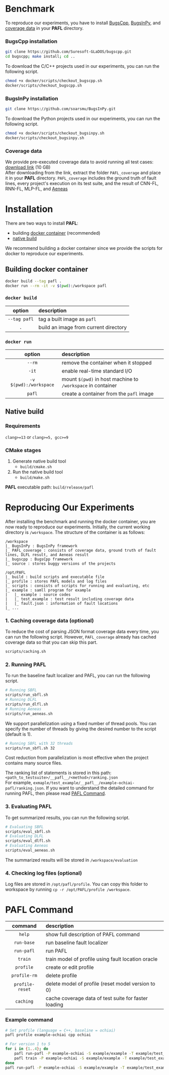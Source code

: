 # Benchmark
To reproduce our experiments, you have to install [BugsCpp](https://github.com/Suresoft-GLaDOS/bugscpp.git),
[BugsInPy](https://github.com/soarsmu/BugsInPy.git), and [coverage data](#coverage-data) in your **PAFL** directory.

### BugsCpp installation
```sh
git clone https://github.com/Suresoft-GLaDOS/bugscpp.git
cd bugscpp; make install; cd ..
```
To download the C/C++ projects used in our experiments, you can run the following script.
```sh
chmod +x docker/scripts/checkout_bugscpp.sh
docker/scripts/checkout_bugscpp.sh
```

### BugsInPy installation
```sh
git clone https://github.com/soarsmu/BugsInPy.git
```
To download the Python projects used in our experiments, you can run the following script.
```sh
chmod +x docker/scripts/checkout_bugsinpy.sh
docker/scripts/checkout_bugsinpy.sh
```

### Coverage data
We provide pre-executed coverage data to avoid running all test cases: [download link](https://figshare.com/s/1ddbc7dad6d792d1d4dc) (10 GB)\
After downloading from the link, extract the folder `PAFL_coverage` and place it in your **PAFL** directory.
`PAFL_coverage` includes the ground truth of fault lines, every project's execution on its test suite, and the result of CNN-FL, RNN-FL, MLP-FL, and [Aeneas](https://github.com/ICSE2022FL/ICSE2022FLCode.git)



# Installation
There are two ways to install **PAFL**: 
- building [docker container](#building-docker-container) (recommended)
- [native build](#native-build)

We recommend building a docker container since we provide the scripts for docker to reproduce our experiments.

## Building docker container
```sh
docker build --tag pafl .
docker run --rm -it -v $(pwd):/workspace pafl
```
### `docker build`
| option       | description                           |
| :----------: | :------------------------------------ |
| `--tag pafl` | tag a built image as `pafl`           |
| `.`          | build an image from current directory |
### `docker run`
| option                 | description                                                 |
| :--------------------: | :---------------------------------------------------------- |
| `--rm`                 | remove the container when it stopped                        |
| `-it`                  | enable real-time standard I/O                               |
| `-v $(pwd):/workspace` | mount `$(pwd)` in host machine to `/workspace` in container |
| `pafl`                 | create a container from the `pafl` image                    |


## Native build
### Requirements
`clang>=13` or `clang>=5, gcc>=9`
### CMake stages
1. Generate native build tool
	- `build/cmake.sh`
2. Run the native build tool
	- `build/make.sh`

**PAFL** executable path: `build/release/pafl`



# Reproducing Our Experiments
After installing the benchmark and running the docker container, you are now ready to reproduce our experiments.
Initially, the current working directory is `/workspace`.
The structure of the container is as follows:
```
/workspace
|_ BugsInPy : BugsInPy framework
|_ PAFL_coverage : consists of coverage data, ground truth of fault lines, DLFL result, and Aeneas result 
|_ bugscpp : BugsCpp framework
|_ source : stores buggy versions of the projects

/opt/PAFL
|_ build : build scripts and executable file
|_ profile : stores PAFL models and log files
|_ scripts : consists of scripts for running and evaluating, etc
|_ example : samll program for example
|	|_ example : source codes
|	|_ test_example : test result including coverage data
|	|_ fault.json : information of fault locations
|_ ...
```

### 1. Caching coverage data (optional)
To reduce the cost of parsing JSON format coverage data every time, you can run the following script.
However, `PAFL_coverage` already has cached coverage data so that you can skip this part.
```sh
scripts/caching.sh
```

### 2. Running PAFL
To run the baseline fault localizer and PAFL, you can run the following script.
```sh
# Running SBFL
scripts/run_sbfl.sh
# Running DLFL
scripts/run_dlfl.sh
# Running Aeneas
scripts/run_aeneas.sh
```
We support parallelization using a fixed number of thread pools.
You can specify the number of threads by giving the desired number to the script (default is 1).
```sh
# Running SBFL with 32 threads
scripts/run_sbfl.sh 32
```
Cost reduction from parallelization is most effective when the project contains many source files.

The ranking list of statements is stored in this path: `<path_to_testsuite>/__pafl__/<method>/ranking.json` \
For example, `exmaple/test_example/__pafl__/example-ochiai-pafl/ranking.json`. If you want to understand the detailed command for running PAFL, then please read [PAFL Command](#pafl-command).

### 3. Evaluating PAFL
To get summarized results, you can run the following script.
```sh
# Evaluating SBFL
scripts/eval_sbfl.sh
# Evaluating DLFL
scripts/eval_dlfl.sh
# Evaluating Aeneas
scripts/eval_aeneas.sh
```
The summarized results will be stored in `/workspace/evaluation`

### 4. Checking log files (optional)
Log files are stored in `/opt/pafl/profile`.
You can copy this folder to workspace by running `cp -r /opt/PAFL/profile /workspace`.



# PAFL Command
|     command     | description |
|:---------------:|:------------|
| `help`          | show full description of PAFL command |
| `run-base`      | run baseline fault localizer |
| `run-pafl`      | run PAFL |
| `train`         | train model of profile using fault location oracle |
| `profile`       | create or edit profile |
| `profile-rm`    | delete profile |
| `profile-reset` | delete model of profile (reset model version to 0) |
| `caching`       | cache coverage data of test suite for faster loading |

### Example command
```sh
# Set profile (language = C++, baseline = ochiai)
pafl profile example-ochiai cpp ochiai

# For version 1 to 5
for i in {1..4}; do
	pafl run-pafl -P example-ochiai -S example/example -T example/test_example/buggy-$i
	pafl train -P example-ochiai -S example/example -T example/test_example/buggy-$i -O example/fault.json
done
pafl run-pafl -P example-ochiai -S example/example -T example/test_example/buggy-5
```
